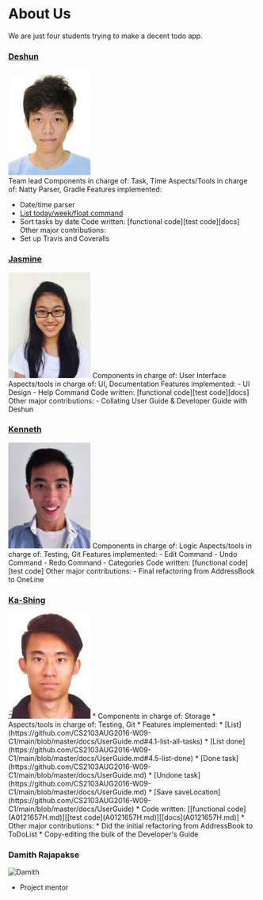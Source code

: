 # About Us 

We are just four students trying to make a decent todo app.

### [Deshun](https://github.com/unusep)
<img src ="https://github.com/CS2103AUG2016-W09-C1/main/blob/master/docs/images/Cai%20Deshun.jpg" width="166" height="213" /><br>
Team lead
Components in charge of: Task, Time
Aspects/Tools in charge of: Natty Parser, Gradle
Features implemented: 
- Date/time parser
- [List today/week/float command](https://github.com/CS2103AUG2016-W09-C1/main/blob/master/docs/UserGuide.md#4)
- Sort tasks by date
Code written: [functional code][test code][docs]
Other major contributions:
- Set up Travis and Coveralls

### [Jasmine](https://github.com/jasminish) 
<img src="https://github.com/CS2103AUG2016-W09-C1/main/blob/master/docs/images/Jasmine%20Ang.jpg" width="166" height="213" />
Components in charge of: User Interface
Aspects/tools in charge of: UI, Documentation
Features implemented: 
- UI Design
- Help Command
Code written: [functional code][test code][docs]
Other major contributions:
- Collating User Guide & Developer Guide with Deshun 

### [Kenneth](https://github.com/Kenneth-LJS) 
<img src="https://github.com/CS2103AUG2016-W09-C1/main/blob/master/docs/images/Kenneth%20Loh.jpg" width="166" height="213" />
Components in charge of: Logic
Aspects/tools in charge of: Testing, Git
Features implemented: 
- Edit Command
- Undo Command
- Redo Command
- Categories
Code written: [functional code][test code]
Other major contributions:
- Final refactoring from AddressBook to OneLine

### [Ka-Shing](https://github.com/ongks)
<img src="https://github.com/CS2103AUG2016-W09-C1/main/blob/master/docs/images/Ong%20Ka-Shing.jpg" width="166" height="213" />
* Components in charge of: Storage
* Aspects/tools in charge of: Testing, Git
* Features implemented:
   * [List](https://github.com/CS2103AUG2016-W09-C1/main/blob/master/docs/UserGuide.md#4.1-list-all-tasks)
   * [List done](https://github.com/CS2103AUG2016-W09-C1/main/blob/master/docs/UserGuide.md#4.5-list-done)
   * [Done task](https://github.com/CS2103AUG2016-W09-C1/main/blob/master/docs/UserGuide.md)
   * [Undone task](https://github.com/CS2103AUG2016-W09-C1/main/blob/master/docs/UserGuide.md)
   * [Save saveLocation](https://github.com/CS2103AUG2016-W09-C1/main/blob/master/docs/UserGuide)
* Code written: [[functional code](A0121657H.md)][[test code](A0121657H.md)][[docs](A0121657H.md)]
* Other major contributions:
  * Did the initial refactoring from AddressBook to ToDoList 
  * Copy-editing the bulk of the Developer's Guide 

### Damith Rajapakse
![Damith](https://github.com/CS2103AUG2016-W09-C1/main/blob/master/docs/images/DamithRajapakse.jpg)
- Project mentor 
